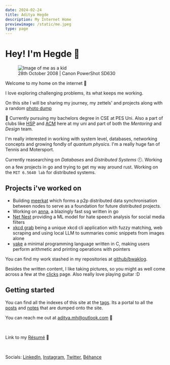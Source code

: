 ```yaml
---
date: 2024-02-24
title: Aditya Hegde
description: My Internet Home
previewimage: /static/me.jpeg
type: page
---
```


<!--
<h2 class="spotlight text">Hey! I'm Hegde</h2>
<div class="spotlight background"></div>

<script>
function disableScroll() {
  // Get the current scroll position
  const scrollTop = window.pageYOffset || document.documentElement.scrollTop;
  const scrollLeft = window.pageXOffset || document.documentElement.scrollLeft;

  // Disable scrolling by overriding the window.onscroll function
  window.onscroll = function() {
    window.scrollTo(scrollLeft, scrollTop);
  };
}

function enableScroll() {
  // Enable scrolling by setting the window.onscroll function to null
  window.onscroll = null;
}

// Disable scrolling for 2 seconds
disableScroll();
setTimeout(enableScroll, 2000);
</script>
-->

# Hey! I'm Hegde 🌊

<figure>
<img loading="lazy" alt="Image of me as a kid" src="/static/me.jpeg"></img>
<figcaption>28th October 2008 | Canon PowerShot SD630</figcaption>
</figure>

Welcome to my home on the internet 🌊

I love exploring challenging problems, its what keeps me working.

On this site I will be sharing my journey, my zettels' and projects along with a random [photo dump](/clicks.html)

🏫 Currently pursuing my bachelors degree in CSE at PES Uni. Also a part of clubs like [HSP](https://homebrew.hsp-ec.xyz/about/) and [ACM](https://acmpesuecc.github.io) here at my uni and part of both the _Mentoring_ and _Design_ team.

I'm really interested in working with system level, databases, networking concepts and growing fondly of _quantum physics_. I'm a really huge fan of Tennis and Motersport.

Currently reasearching on _Databases_ and _Distributed Systems_ 🕗. Working on a few projects in go and trying to get my way around rust. Working on the `MIT 6.5640 lab` for distributed systems.

## Projects i've worked on

-   Building [meerkat](https://github.com/bwaklog/meerkat) which forms a p2p distributed data synchronisation between nodes to serve as a foundation for future distributed projects.
-   Working on [anna](https://github.com/acmpesuecc/anna), a blazingly fast ssg written in go
-   [Net Nest](https://github.com/bwaklog/pleasebekind) providing a ML model for hate speech analysis for social media filters
-   [xkcd grab](https://github.com/bwaklog/xkcd-grab) being a unique xkcd cli application with fuzzy matching, web scraping and using local LLM to summaries comic snippets from images alone
-   [yake](https://github.com/bwaklog/yake) a minimal programming language written in C, making users perform arithmetic and printing operations with pointers

You can find my work stashed in my repositories at [github/bwaklog](https://github.com/bwaklog).

Besides the written content, I like taking pictures, so you might as well come across a few at the [clicks](/clicks.html) page. Also really love playing guitar :D

## Getting started

You can find all the indexes of this site at the [tags](/tags.html). Its a portal to all the [posts](/posts.html) and [notes](/notes.html) that are dumped onto the site.

You can reach me out at [aditya.mh@outlook.com](mailto:aditya.mh@outlook.com) 📩

<br />

Link to my [Résumé](/cv.pdf) 🔗

<br />

Socials: [LinkedIn](https://www.linkedin.com/in/adityamhegde/), [Instagram](https://www.instagram.com/adi.hegdee/), [Twitter](https://twitter.com/bwaklog), [Béhance](https://be.net/bwaklog)

<!-- This site is being generated by [anna](https://github.com/acmpesuecc/anna) and hosted on [netlify](https://netlify.com) -->
 <!-- <div class="ignore-css" style="display: inline-block;" > [![Netlify Status](https://api.netlify.com/api/v1/badges/18196630-e58d-46a5-9555-a4f8af715892/deploy-status)](https://app.netlify.com/sites/bwaklog/deploys)</div> -->
